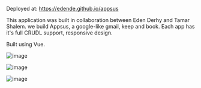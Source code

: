 Deployed at: https://edende.github.io/appsus

This application was built in collaboration between Eden Derhy and Tamar Shalem. we build Appsus, a google-like gmail, keep and book. Each app has it's full CRUDL support, responsive design.

Built using Vue.

![image](https://user-images.githubusercontent.com/93701509/233076440-4de39437-1ec2-4a61-80d0-1a18e4667560.png)

![image](https://user-images.githubusercontent.com/93701509/233076530-c34cbbf2-5f1e-45a3-a88d-64e255316e87.png)

![image](https://user-images.githubusercontent.com/93701509/233077218-370beddb-dff1-40bc-89c1-dab6baca8340.png)

